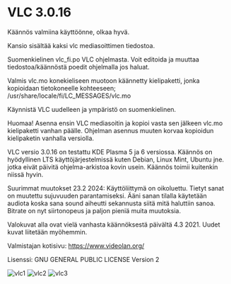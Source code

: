 # VLC 3.0.16

Käännös valmiina käyttöönne, olkaa hyvä.

Kansio sisältää kaksi vlc mediasoittimen tiedostoa.

Suomenkielinen vlc_fi.po VLC ohjelmasta. Voit editoida ja muuttaa tiedostoa/käännöstä poedit ohjelmalla jos haluat. 

Valmis vlc.mo konekieliseen muotoon käännetty kielipaketti, jonka kopioidaan tietokoneelle kohteeseen;
/usr/share/locale/fi/LC_MESSAGES/vlc.mo

Käynnistä VLC uudelleen ja ympäristö on suomenkielinen.

Huomaa! Asenna ensin VLC mediasoitin ja kopioi vasta sen jälkeen vlc.mo kielipaketti vanhan päälle. Ohjelman asennus muuten korvaa kopioidun kielipaketin vanhalla versiolla.

VLC versio 3.0.16 on testattu KDE Plasma 5 ja 6 versiossa. Käännös on hyödyllinen LTS käyttöjärjestelmissä kuten Debian, Linux Mint, Ubuntu jne. jotka eivät päivitä ohjelma-arkistoa kovin usein. Käännös toimii kuitenkin niissä hyvin.

Suurimmat muutokset 23.2 2024: Käyttöliittymä on oikoluettu. Tietyt sanat on muutettu sujuvuuden parantamiseksi. Ääni sanan tilalla käytetään audiota koska sana sound aiheutti sekannusta siitä mitä haluttiin sanoa. Bitrate on nyt siirtonopeus ja paljon pieniä muita muutoksia.

Valokuvat alla ovat vielä vanhasta käännöksestä päivältä 4.3 2021. Uudet kuvat liitetään myöhemmin.

Valmistajan kotisivu:
https://www.videolan.org/

Lisenssi:
GNU GENERAL PUBLIC LICENSE Version 2

![vlc1](https://user-images.githubusercontent.com/48694735/110039056-565dbb00-7d49-11eb-80f9-f70102856476.png)
![vlc2](https://user-images.githubusercontent.com/48694735/110039059-56f65180-7d49-11eb-9474-7125f815c792.png)
![vlc3](https://user-images.githubusercontent.com/48694735/110039060-578ee800-7d49-11eb-9c74-2957792c668b.png)
